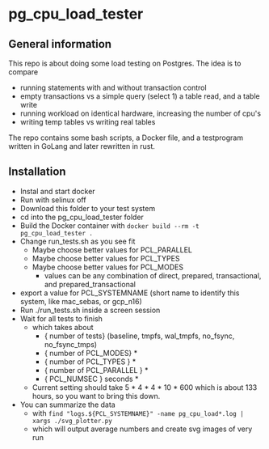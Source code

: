 # pg_cpu_load_tester

## General information
This repo is about doing some load testing on Postgres.
The idea is to compare
* running statements with and without transaction control
* empty transactions vs a simple query (select 1) a table read, and a table write
* running workload on identical hardware, increasing the number of cpu's
* writing temp tables vs writing real tables

The repo contains some bash scripts, a Docker file, and a testprogram written in GoLang and later rewritten in rust.

## Installation
* Instal and start docker
* Run with selinux off
* Download this folder to your test system
* cd into the pg_cpu_load_tester folder
* Build the Docker container with `docker build --rm -t pg_cpu_load_tester .`
* Change run_tests.sh as you see fit
  * Maybe choose better values for PCL_PARALLEL
  * Maybe choose better values for PCL_TYPES
  * Maybe choose better values for PCL_MODES
    * values can be any combination of direct, prepared, transactional, and prepared_transactional
* export a value for PCL_SYSTEMNAME (short name to identify this system, like mac_sebas, or gcp_n16)
* Run ./run_tests.sh inside a screen session
* Wait for all tests to finish
  * which takes about
    * { number of tests} (baseline, tmpfs, wal_tmpfs, no_fsync, no_fsync_tmps)
    * { number of PCL_MODES} *
    * { number of PCL_TYPES } *
    * { number of PCL_PARALLEL } *
    * { PCL_NUMSEC } seconds *
  * Current setting should take 5 * 4 * 4 * 10 * 600 which is  about 133 hours, so you want to bring this down.
* You can summarize the data
  * with `find "logs.${PCL_SYSTEMNAME}" -name pg_cpu_load*.log | xargs ./svg_plotter.py`
  * which will output average numbers and create svg images of very run
